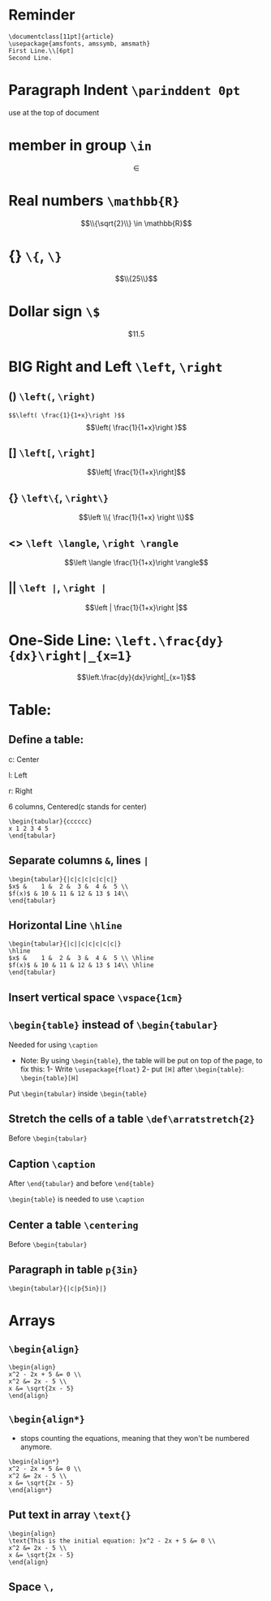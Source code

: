 # Reminder
```
\documentclass[11pt]{article}
\usepackage{amsfonts, amssymb, amsmath}
First Line.\\[6pt]
Second Line.
```

# Paragraph Indent ```\parinddent 0pt```
use at the top of document
# member **in** group ```\in```
$$\in$$
# Real numbers ```\mathbb{R}```
$$\\{\sqrt{2}\\} \in \mathbb{R}$$

# {} ```\{```, ```\}```
$$\\{25\\}$$

# Dollar sign ```\$```
$$\$11.5$$

# BIG Right and Left ```\left```, ```\right```
## () ```\left(```, ```\right)```
```$$\left( \frac{1}{1+x}\right )$$```
$$\left( \frac{1}{1+x}\right )$$

## [] ```\left[```, ```\right]```
$$\left[ \frac{1}{1+x}\right]$$

## {} ```\left\{```, ```\right\}```
$$\left \\{ \frac{1}{1+x} \right \\}$$

## <> ```\left \langle```, ```\right \rangle```
$$\left \langle \frac{1}{1+x}\right \rangle$$

## || ```\left |```, ```\right |```
$$\left | \frac{1}{1+x}\right |$$

# One-Side Line: ```\left.\frac{dy}{dx}\right|_{x=1}```
$$\left.\frac{dy}{dx}\right|_{x=1}$$

# Table:

## Define a table:
c: Center

l: Left

r: Right

6 columns, Centered(c stands for center)

```
\begin{tabular}{cccccc}
x 1 2 3 4 5
\end{tabular}
```

## Separate columns ```&```, lines ```|```

```
\begin{tabular}{|c|c|c|c|c|c|}
$x$ &    1 &  2 &  3 &  4 &  5 \\ 
$f(x)$ & 10 & 11 & 12 & 13 $ 14\\
\end{tabular}
```

## Horizontal Line ```\hline```

```
\begin{tabular}{|c||c|c|c|c|c|}
\hline
$x$ &    1 &  2 &  3 &  4 &  5 \\ \hline
$f(x)$ & 10 & 11 & 12 & 13 $ 14\\ \hline
\end{tabular}
```


## Insert vertical space ```\vspace{1cm}```

## ```\begin{table}``` instead of ```\begin{tabular}```

Needed for using ```\caption```

- Note: By using ```\begin{table}```, the table will be put on top of the page, to fix this:
  1- Write ```\usepackage{float}```
  2- put ```[H]``` after ```\begin{table}```: ```\begin{table}[H]```

Put ```\begin{tabular}``` inside ```\begin{table}```

## Stretch the cells of a table ```\def\arratstretch{2}```
Before ```\begin{tabular}```

## Caption ```\caption```
After ```\end{tabular}``` and before ```\end{table}```

```\begin{table}``` is needed to use ```\caption```

## Center a table ```\centering```
Before ```\begin{tabular}```

## Paragraph in table ```p{3in}```
```
\begin{tabular}{|c|p{5in}|}
```

# Arrays
## ```\begin{align}```
```
\begin{align}
x^2 - 2x + 5 &= 0 \\
x^2 &= 2x - 5 \\
x &= \sqrt{2x - 5}
\end{align}
```

## ```\begin{align*}```
* stops counting the equations, meaning that they won't be numbered anymore.
```
\begin{align*}
x^2 - 2x + 5 &= 0 \\
x^2 &= 2x - 5 \\
x &= \sqrt{2x - 5}
\end{align*}
```

## Put text in array ```\text{}```
```
\begin{align}
\text{This is the initial equation: }x^2 - 2x + 5 &= 0 \\
x^2 &= 2x - 5 \\
x &= \sqrt{2x - 5}
\end{align}
```

## Space ```\,```

